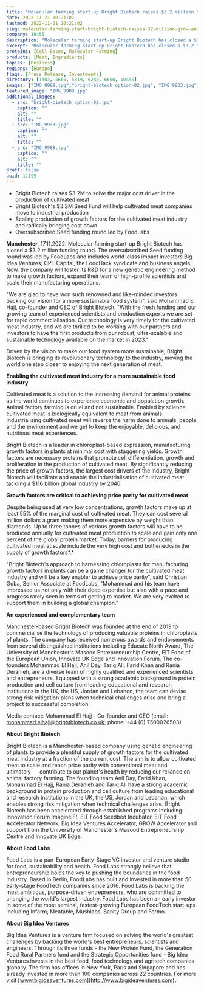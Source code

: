 ```yaml
---
title: "Molecular farming start-up Bright Biotech raises $3.2 million to grow and scale"
date: 2022-11-21 10:21:02
lastmod: 2022-11-21 10:21:02
slug: molecular-farming-start-bright-biotech-raises-32-million-grow-and-scale
company: 10455
description: "Molecular farming start-up Bright Biotech has closed a $3.2 million funding round. The oversubscribed Seed funding round was led by FoodLabs and includes world-class impact investors Big Idea Ventures, CPT Capital, the FoodHack syndicate and business angels."
excerpt: "Molecular farming start-up Bright Biotech has closed a $3.2 million funding round. The oversubscribed Seed funding round was led by FoodLabs and includes world-class impact investors Big Idea Ventures, CPT Capital, the FoodHack syndicate and business angels."
proteins: [Cell-Based, Molecular Farming]
products: [Meat, Ingredients]
topics: [Business]
regions: [Europe]
flags: [Press Release, Investments]
directory: [1303, 5660, 5819, 6280, 6600, 10455]
images: ["IMG_9989.jpg","bright-biotech_option-02.jpg", "IMG_9933.jpg", "IMG_9988.jpg"]
featured_image: "IMG_9989.jpg"
additional_images:
  - src: "bright-biotech_option-02.jpg"
    caption: ""
    alt: ""
    title: ""
  - src: "IMG_9933.jpg"
    caption: ""
    alt: ""
    title: ""
  - src: "IMG_9988.jpg"
    caption: ""
    alt: ""
    title: ""
draft: false
uuid: 11199
---
```

-   Bright Biotech raises \$3.2M to solve the major cost driver in the
    production of cultivated meat
-   Bright Biotech's \$3.2M Seed Fund will help cultivated meat
    companies move to industrial production
-   Scaling production of growth factors for the cultivated meat
    industry and radically bringing cost down
-   Oversubscribed Seed funding round led by FoodLabs

**Manchester**, 17.11.2022: Molecular farming start-up Bright Biotech
has closed a \$3.2 million funding round. The oversubscribed Seed
funding round was led by FoodLabs and includes world-class impact
investors Big Idea Ventures, CPT Capital, the FoodHack syndicate and
business angels. Now, the company will foster its R&D for a new genetic
engineering method to make growth factors, expand their team of
high-profile scientists and scale their manufacturing operations.

"We are glad to have won such renowned and like-minded investors backing
our vision for a more sustainable food system", said Mohammad El Hajj,
co-founder and CEO of Bright Biotech. "With the fresh funding and our
growing team of experienced scientists and production experts we are set
for rapid commercialisation. Our technology is very timely for the
cultivated meat industry, and we are thrilled to be working with our
partners and investors to have the first products from our robust,
ultra-scalable and sustainable technology available on the market in
2023."

Driven by the vision to make our food system more sustainable, Bright
Biotech is bringing its revolutionary technology to the industry, moving
the world one step closer to enjoying the next generation of meat.

**Enabling the cultivated meat industry for a more sustainable food
industry**

Cultivated meat is a solution to the increasing demand for animal
proteins as the world continues to experience economic and population
growth. Animal factory farming is cruel and not sustainable. Enabled by
science, cultivated meat is biologically equivalent to meat from
animals. Industrialising cultivated meat will reverse the harm done to
animals, people and the environment and we get to keep the enjoyable,
delicious, and nutritious meat experiences.

Bright Biotech is a leader in chloroplast-based expression,
manufacturing growth factors in plants at minimal cost with staggering
yields. Growth factors are necessary proteins that promote cell
differentiation, growth and proliferation in the production of
cultivated meat. By significantly reducing the price of growth factors,
the largest cost drivers of the industry, Bright Biotech will facilitate
and enable the industrialisation of cultivated meat tackling a \$116
billion global industry by 2040.

**Growth factors are critical to achieving price parity for cultivated
meat**

Despite being used at very low concentrations, growth factors make up at
least 55% of the marginal cost of cultivated meat. They can cost several
million dollars a gram making them more expensive by weight than
diamonds. Up to three tonnes of various growth factors will have to be
produced annually for cultivated meat production to scale and gain only
one percent of the global protein market. Today, barriers for producing
cultivated meat at scale include the very high cost and bottlenecks in
the supply of growth factors*.*

"Bright Biotech\'s approach to harnessing chloroplasts for manufacturing
growth factors in plants can be a game changer for the cultivated meat
industry and will be a key enabler to achieve price parity", said
Christian Guba, Senior Associate at FoodLabs. "Mohammad and his team
have impressed us not only with their deep expertise but also with a
pace and progress rarely seen in terms of getting to market. We are very
excited to support them in building a global champion."

**An experienced and complementary team**

Manchester-based Bright Biotech was founded at the end of 2019 to
commercialise the technology of producing valuable proteins in
chloroplasts of plants. The company has received numerous awards and
endorsements from several distinguished institutions including Educate
North Award, The University of Manchester's Masood Entrepreneurship
Centre, EIT Food of the European Union, Innovate UK Edge and Innovation
Forum. The co-founders Mohammad El Hajj, Anil Day, Tariq Ali, Farid Khan
and Rania Deranieh, are a diverse team of highly qualified and
experienced scientists and entrepreneurs. Equipped with a strong
academic background in protein production and cell culture from leading
educational and research institutions in the UK, the US, Jordan and
Lebanon, the team can devise strong risk mitigation plans when technical
challenges arise and bring a project to successful completion.

Media contact: Mohammad El Hajj - Co-founder and CEO (email:
<mohammad.elhajj@brightbiotech.co.uk>; phone: +44 (0) 7500026503)

**About Bright Biotech**

Bright Biotech is a Manchester-based company using genetic engineering
of plants to provide a plentiful supply of growth factors for the
cultivated meat industry at a fraction of the current cost. The aim is
to allow cultivated meat to scale and reach price parity with
conventional meat and ultimately      contribute to our planet's health
by reducing our reliance on animal factory farming. The founding team
Anil Day, Farid Khan, Mohammad El Hajj, Rania Deranieh and Tariq Ali
have a strong academic background in protein production and cell culture
from leading educational and research institutions in the UK, the US,
Jordan and Lebanon, which enables strong risk mitigation when technical
challenges arise. Bright Biotech has been accelerated through
established programs including Innovation Forum ImagineIF!, EIT Food
Seedbed Incubator, EIT Food Accelerator Network, Big Idea Ventures
Accelerator, GROW Accelerator and support from the University of
Manchester's Masood Entrepreneurship Centre and Innovate UK Edge.

**About Food Labs**

Food Labs is a pan-European Early-Stage VC investor and venture studio
for food, sustainability and health. Food Labs strongly believe that
entrepreneurship holds the key to pushing the boundaries in the food
industry. Based in Berlin, FoodLabs has built and invested in more than
50 early-stage FoodTech companies since 2016. Food Labs is backing the
most ambitious, purpose-driven entrepreneurs, who are committed to
changing the world's largest industry. Food Labs has been an early
investor in some of the most seminal, fastest-growing European FoodTech
start-ups including Infarm, Meatable, Mushlabs, Sanity Group and Formo.

**About Big Idea Ventures**

Big Idea Ventures is a venture firm focused on solving the world\'s
greatest challenges by backing the world\'s best entrepreneurs,
scientists and engineers. Through its three funds - the New Protein
Fund, the Generation Food Rural Partners fund and the Strategic
Opportunities fund - Big Idea Ventures invests in the best food, food
technology and agritech companies globally. The firm has offices in New
York, Paris and Singapore and has already invested in more than 100
companies across 22 countries. For more visit
[www.bigideaventures.com](http://www.bigideaventures.com)**.**
